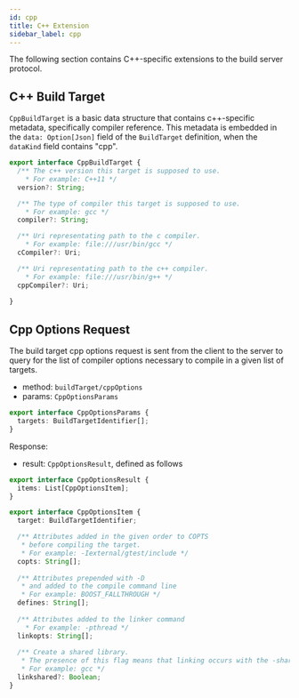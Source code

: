 ```yaml
---
id: cpp
title: C++ Extension
sidebar_label: cpp
---
```


The following section contains C++-specific extensions to the build server
protocol.

## C++ Build Target

`CppBuildTarget` is a basic data structure that contains c++-specific
metadata, specifically compiler reference. This metadata is embedded in
the `data: Option[Json]` field of the `BuildTarget` definition, when
the `dataKind` field contains "cpp".

```ts
export interface CppBuildTarget {
  /** The c++ version this target is supposed to use. 
    * For example: C++11 */
  version?: String;

  /** The type of compiler this target is supposed to use. 
    * For example: gcc */
  compiler?: String;

  /** Uri representating path to the c compiler. 
    * For example: file:///usr/bin/gcc */
  cCompiler?: Uri;

  /** Uri representating path to the c++ compiler. 
    * For example: file:///usr/bin/g++ */
  cppCompiler?: Uri;
  
}
```

## Cpp Options Request

The build target cpp options request is sent from the client to the server to
query for the list of compiler options necessary to compile in a given list of
targets.

- method: `buildTarget/cppOptions`
- params: `CppOptionsParams`

```ts
export interface CppOptionsParams {
  targets: BuildTargetIdentifier[];
}
```

Response:

- result: `CppOptionsResult`, defined as follows

```ts
export interface CppOptionsResult {
  items: List[CppOptionsItem];
}

export interface CppOptionsItem {
  target: BuildTargetIdentifier;

  /** Attributes added in the given order to COPTS
   * before compiling the target.
   * For example: -Iexternal/gtest/include */
  copts: String[];
    
  /** Attributes prepended with -D
   * and added to the compile command line
   * For example: BOOST_FALLTHROUGH */
  defines: String[];
    
  /** Attributes added to the linker command
    * For example: -pthread */
  linkopts: String[];
    
  /** Create a shared library.
   * The presence of this flag means that linking occurs with the -shared flag
   * For example: gcc */
  linkshared?: Boolean;
}
```
